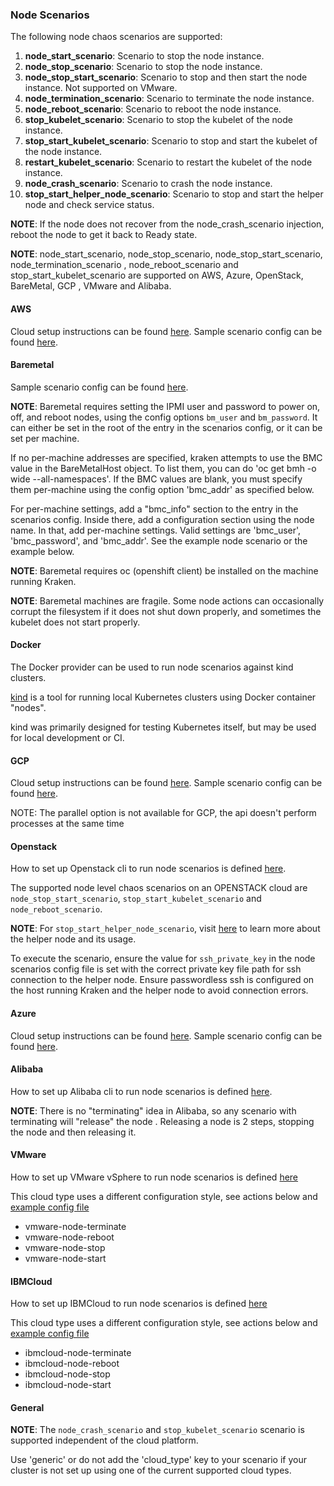 ### Node Scenarios

The following node chaos scenarios are supported:

1. **node_start_scenario**: Scenario to stop the node instance.
2. **node_stop_scenario**: Scenario to stop the node instance.
3. **node_stop_start_scenario**: Scenario to stop and then start the node instance. Not supported on VMware.
4. **node_termination_scenario**: Scenario to terminate the node instance.
5. **node_reboot_scenario**: Scenario to reboot the node instance.
6. **stop_kubelet_scenario**: Scenario to stop the kubelet of the node instance.
7. **stop_start_kubelet_scenario**: Scenario to stop and start the kubelet of the node instance.
8. **restart_kubelet_scenario**: Scenario to restart the kubelet of the node instance.
9. **node_crash_scenario**: Scenario to crash the node instance.
10. **stop_start_helper_node_scenario**: Scenario to stop and start the helper node and check service status.


**NOTE**: If the node does not recover from the node_crash_scenario injection, reboot the node to get it back to Ready state.

**NOTE**: node_start_scenario, node_stop_scenario, node_stop_start_scenario, node_termination_scenario
, node_reboot_scenario and stop_start_kubelet_scenario are supported on AWS, Azure, OpenStack, BareMetal, GCP
, VMware and Alibaba.


#### AWS

Cloud setup instructions can be found [here](cloud_setup.md#aws). Sample scenario config can be found [here](https://github.com/krkn-chaos/krkn/blob/main/scenarios/openshift/aws_node_scenarios.yml).



#### Baremetal

Sample scenario config can be found [here](https://github.com/krkn-chaos/krkn/blob/main/scenarios/openshift/baremetal_node_scenarios.yml).

**NOTE**: Baremetal requires setting the IPMI user and password to power on, off, and reboot nodes, using the config options `bm_user` and `bm_password`. It can either be set in the root of the entry in the scenarios config, or it can be set per machine.

If no per-machine addresses are specified, kraken attempts to use the BMC value in the BareMetalHost object. To list them, you can do 'oc get bmh -o wide --all-namespaces'. If the BMC values are blank, you must specify them per-machine using the config option 'bmc_addr' as specified below.

For per-machine settings, add a "bmc_info" section to the entry in the scenarios config. Inside there, add a configuration section using the node name. In that, add per-machine settings. Valid settings are 'bmc_user', 'bmc_password', and 'bmc_addr'.
See the example node scenario or the example below.

**NOTE**: Baremetal requires oc (openshift client) be installed on the machine running Kraken.

**NOTE**: Baremetal machines are fragile. Some node actions can occasionally corrupt the filesystem if it does not shut down properly, and sometimes the kubelet does not start properly.



#### Docker

The Docker provider can be used to run node scenarios against kind clusters.

[kind](https://kind.sigs.k8s.io/) is a tool for running local Kubernetes clusters using Docker container "nodes".

kind was primarily designed for testing Kubernetes itself, but may be used for local development or CI.



#### GCP
Cloud setup instructions can be found [here](cloud_setup.md#gcp). Sample scenario config can be found [here](https://github.com/krkn-chaos/krkn/blob/main/scenarios/openshift/gcp_node_scenarios.yml).

NOTE: The parallel option is not available for GCP, the api doesn't perform processes at the same time


#### Openstack

How to set up Openstack cli to run node scenarios is defined [here](cloud_setup.md#openstack).

The supported node level chaos scenarios on an OPENSTACK cloud are `node_stop_start_scenario`, `stop_start_kubelet_scenario` and `node_reboot_scenario`.

**NOTE**: For `stop_start_helper_node_scenario`,  visit [here](https://github.com/redhat-cop/ocp4-helpernode) to learn more about the helper node and its usage.

To execute the scenario, ensure the value for `ssh_private_key` in the node scenarios config file is set with the correct private key file path for ssh connection to the helper node. Ensure passwordless ssh is configured on the host running Kraken and the helper node to avoid connection errors.



#### Azure

Cloud setup instructions can be found [here](cloud_setup.md#azure). Sample scenario config can be found [here](https://github.com/krkn-chaos/krkn/blob/main/scenarios/openshift/azure_node_scenarios.yml).



#### Alibaba

How to set up Alibaba cli to run node scenarios is defined [here](cloud_setup.md#alibaba).

**NOTE**: There is no "terminating" idea in Alibaba, so any scenario with terminating will "release" the node
. Releasing a node is 2 steps, stopping the node and then releasing it.



#### VMware
How to set up VMware vSphere to run node scenarios is defined [here](cloud_setup.md#vmware)

This cloud type uses a different configuration style, see actions below and [example config file](../scenarios/openshift/vmware_node_scenarios.yml)

- vmware-node-terminate
- vmware-node-reboot
- vmware-node-stop
- vmware-node-start



#### IBMCloud
How to set up IBMCloud to run node scenarios is defined [here](cloud_setup.md#ibmcloud)

This cloud type uses a different configuration style, see actions below and [example config file](../scenarios/openshift/ibmcloud_node_scenarios.yml)

- ibmcloud-node-terminate
- ibmcloud-node-reboot
- ibmcloud-node-stop
- ibmcloud-node-start



#### General

**NOTE**: The `node_crash_scenario` and `stop_kubelet_scenario` scenario is supported independent of the cloud platform.

Use 'generic' or do not add the 'cloud_type' key to your scenario if your cluster is not set up using one of the current supported cloud types.
